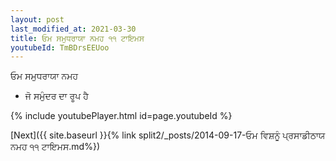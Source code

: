```yaml
---
layout: post
last_modified_at: 2021-03-30
title: ਓਮ ਸਮੁਧਰਾਯਾ ਨਮਹ ੧੧ ਟਾਇਮਸ
youtubeId: TmBDrsEEUoo
---
```

 
 
 ਓਮ ਸਮੁਧਰਾਯਾ ਨਮਹ  
 
 -  ਜੋ ਸਮੁੰਦਰ ਦਾ ਰੂਪ ਹੈ 
 
  
 
  
 
 
 
 
 
 


{% include youtubePlayer.html id=page.youtubeId %}
 
[Next]({{ site.baseurl }}{% link  split2/_posts/2014-09-17-ਓਮ ਵਿਸ਼ਨੂੰ ਪ੍ਰਸਾਡੀਠਾਯ ਨਮਹ ੧੧ ਟਾਇਮਸ.md%})
 
